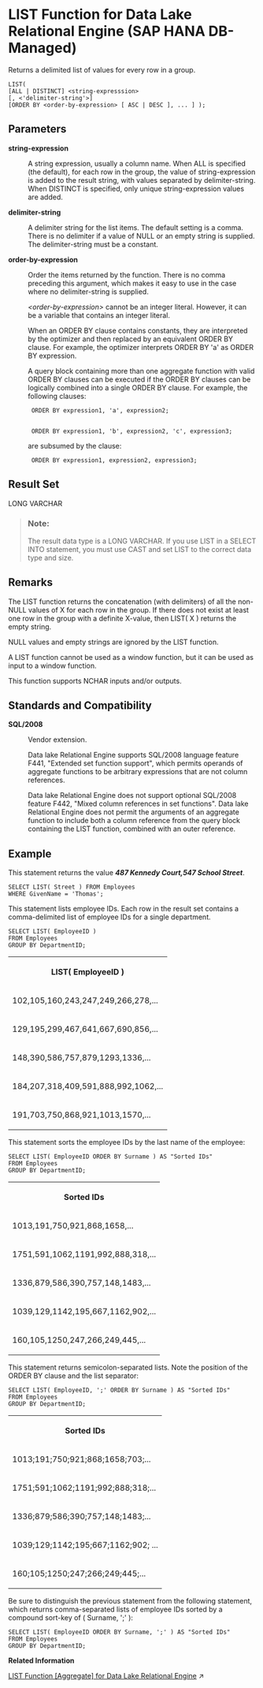 <!-- loio7b4801a3a3a64799b52b9ace7257dfd9 -->

# LIST Function for Data Lake Relational Engine \(SAP HANA DB-Managed\)

Returns a delimited list of values for every row in a group.



```
LIST(
[ALL | DISTINCT] <string-expresssion>
[, <'delimiter-string'>]
[ORDER BY <order-by-expression> [ ASC | DESC ], ... ] );
```



<a name="loio7b4801a3a3a64799b52b9ace7257dfd9__section_u5z_nxg_trb"/>

## Parameters


<dl>
<dt><b>

string-expression

</b></dt>
<dd>

A string expression, usually a column name. When ALL is specified \(the default\), for each row in the group, the value of string-expression is added to the result string, with values separated by delimiter-string. When DISTINCT is specified, only unique string-expression values are added.



</dd><dt><b>

delimiter-string

</b></dt>
<dd>

A delimiter string for the list items. The default setting is a comma. There is no delimiter if a value of NULL or an empty string is supplied. The delimiter-string must be a constant.



</dd><dt><b>

order-by-expression

</b></dt>
<dd>

Order the items returned by the function. There is no comma preceding this argument, which makes it easy to use in the case where no delimiter-string is supplied.

*<order-by-expression\>* cannot be an integer literal. However, it can be a variable that contains an integer literal.

When an ORDER BY clause contains constants, they are interpreted by the optimizer and then replaced by an equivalent ORDER BY clause. For example, the optimizer interprets ORDER BY 'a' as ORDER BY expression.

A query block containing more than one aggregate function with valid ORDER BY clauses can be executed if the ORDER BY clauses can be logically combined into a single ORDER BY clause. For example, the following clauses:

```
 ORDER BY expression1, 'a', expression2; 
```

```

 ORDER BY expression1, 'b', expression2, 'c', expression3; 
```

are subsumed by the clause:

```
 ORDER BY expression1, expression2, expression3; 
```



</dd>
</dl>



<a name="loio7b4801a3a3a64799b52b9ace7257dfd9__section_kzq_4xg_trb"/>

## Result Set

LONG VARCHAR

> ### Note:  
> The result data type is a LONG VARCHAR. If you use LIST in a SELECT INTO statement, you must use CAST and set LIST to the correct data type and size.



<a name="loio7b4801a3a3a64799b52b9ace7257dfd9__section_jlh_pxg_trb"/>

## Remarks

The LIST function returns the concatenation \(with delimiters\) of all the non-NULL values of X for each row in the group. If there does not exist at least one row in the group with a definite X-value, then LIST\( X \) returns the empty string.

NULL values and empty strings are ignored by the LIST function.

A LIST function cannot be used as a window function, but it can be used as input to a window function.

This function supports NCHAR inputs and/or outputs.



<a name="loio7b4801a3a3a64799b52b9ace7257dfd9__section_tcw_pxg_trb"/>

## Standards and Compatibility


<dl>
<dt><b>

SQL/2008

</b></dt>
<dd>

Vendor extension.

Data lake Relational Engine supports SQL/2008 language feature F441, "Extended set function support", which permits operands of aggregate functions to be arbitrary expressions that are not column references.

Data lake Relational Engine does not support optional SQL/2008 feature F442, "Mixed column references in set functions". Data lake Relational Engine does not permit the arguments of an aggregate function to include both a column reference from the query block containing the LIST function, combined with an outer reference.



</dd>
</dl>



<a name="loio7b4801a3a3a64799b52b9ace7257dfd9__section_w3j_qxg_trb"/>

## Example

This statement returns the value ***487 Kennedy Court,547 School Street***.

```
SELECT LIST( Street ) FROM Employees
WHERE GivenName = 'Thomas'; 
```

This statement lists employee IDs. Each row in the result set contains a comma-delimited list of employee IDs for a single department.

```
SELECT LIST( EmployeeID )
FROM Employees
GROUP BY DepartmentID; 
```


<table>
<tr>
<th valign="top">

LIST\( EmployeeID \)

</th>
</tr>
<tr>
<td valign="top">

102,105,160,243,247,249,266,278,...

</td>
</tr>
<tr>
<td valign="top">

129,195,299,467,641,667,690,856,...

</td>
</tr>
<tr>
<td valign="top">

148,390,586,757,879,1293,1336,...

</td>
</tr>
<tr>
<td valign="top">

184,207,318,409,591,888,992,1062,...

</td>
</tr>
<tr>
<td valign="top">

191,703,750,868,921,1013,1570,...

</td>
</tr>
</table>

This statement sorts the employee IDs by the last name of the employee:

```
SELECT LIST( EmployeeID ORDER BY Surname ) AS "Sorted IDs"
FROM Employees
GROUP BY DepartmentID; 
```


<table>
<tr>
<th valign="top">

Sorted IDs

</th>
</tr>
<tr>
<td valign="top">

1013,191,750,921,868,1658,...

</td>
</tr>
<tr>
<td valign="top">

1751,591,1062,1191,992,888,318,...

</td>
</tr>
<tr>
<td valign="top">

1336,879,586,390,757,148,1483,...

</td>
</tr>
<tr>
<td valign="top">

1039,129,1142,195,667,1162,902,...

</td>
</tr>
<tr>
<td valign="top">

160,105,1250,247,266,249,445,...

</td>
</tr>
</table>

This statement returns semicolon-separated lists. Note the position of the ORDER BY clause and the list separator:

```
SELECT LIST( EmployeeID, ';' ORDER BY Surname ) AS "Sorted IDs"
FROM Employees
GROUP BY DepartmentID; 
```


<table>
<tr>
<th valign="top">

Sorted IDs

</th>
</tr>
<tr>
<td valign="top">

1013;191;750;921;868;1658;703;...

</td>
</tr>
<tr>
<td valign="top">

1751;591;1062;1191;992;888;318;...

</td>
</tr>
<tr>
<td valign="top">

1336;879;586;390;757;148;1483;...

</td>
</tr>
<tr>
<td valign="top">

1039;129;1142;195;667;1162;902; ...

</td>
</tr>
<tr>
<td valign="top">

160;105;1250;247;266;249;445;...

</td>
</tr>
</table>

Be sure to distinguish the previous statement from the following statement, which returns comma-separated lists of employee IDs sorted by a compound sort-key of \( Surname, ';' \):

```
SELECT LIST( EmployeeID ORDER BY Surname, ';' ) AS "Sorted IDs"
FROM Employees
GROUP BY DepartmentID; 
```

**Related Information**  


[LIST Function \[Aggregate\] for Data Lake Relational Engine](https://help.sap.com/viewer/19b3964099384f178ad08f2d348232a9/2023_4_QRC/en-US/a2984e5584f21015bddde2495874815d.html "Returns a delimited list of values for every row in a group.") :arrow_upper_right:

